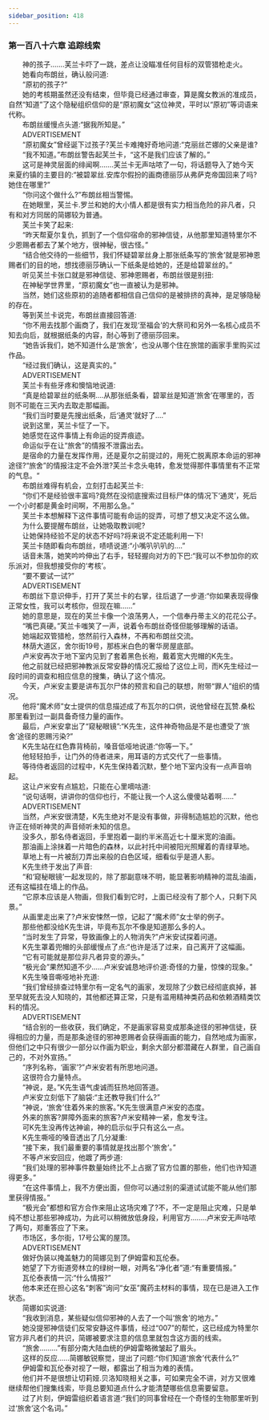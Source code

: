 ```yaml
---
sidebar_position: 418
---
```

### 第一百八十六章 追踪线索  


　　神的孩子…….芙兰卡吓了一跳，差点让没瞄准任何目标的双管猎枪走火。  
　　她看向布朗丝，确认般问道:  
　　“原初的孩子?“  
　　她的考核期虽然还没有结束，但毕竟已经通过审查，算是魔女教派的准成员，自然“知道”了这个隐秘组织信仰的是“原初魔女”这位神灵，平时以“原初”等词语来代称。  
　　布朗丝缓慢点头道:“据我所知是。”  
　　ADVERTISEMENT  
　　“原初魔女”曾经诞下过孩子?芙兰卡难掩好奇地问道:“克丽丝芒娜的父亲是谁?  
　　“我不知道。”布朗丝警告起芙兰卡，“这不是我们应该了解的。”  
　　这可是神灵层面的绯闻啊…….芙兰卡无声咕哝了一句，将话题导入了她今天来夏约镇的主要目的:“被碧翠丝.安库尔假扮的画商德丽莎从弗萨克帝国回来了吗?她住在哪里?”  
　　“你问这个做什么?”布朗丝相当警惕。  
　　在她眼里，芙兰卡.罗兰和她的大小情人都是很有实力相当危险的非凡者，只有和对方同居的简娜较为普通。  
　　芙兰卡笑了起来:  
　　“昨天帮夏尔复仇，抓到了一个信仰宿命的邪神信徒，从他那里知道特里尔不少恩赐者都去了某个地方，很神秘，很古怪。”  
　　“结合他交待的一些细节，我们怀疑碧翠丝身上那张纸条写的‘旅舍’就是邪神恩赐者们的目的地，想找德丽莎确认一下纸条是给她的，还是给碧翠丝的。”  
　　听见芙兰卡张口就是邪神信徒、邪神恩赐者，布朗丝很是别扭:  
　　在神秘学世界里，“原初魔女”也一直被认为是邪神。  
　　当然，她们这些原初的追随者都相信自己信仰的是被排挤的真神，是足够隐秘的存在。  
　　等到芙兰卡说完，布朗丝直接回答道:  
　　“你不用去找那个画商了，我们在发现‘至福会’的大祭司和另外一名核心成员不知去向后，就根据纸条的内容，耐心等到了德丽莎回来。  
　　“她告诉我们，她不知道什么是‘旅舍’，也没从哪个住在旅馆的画家手里购买过作品。  
　　“经过我们确认，这是真实的。”  
　　ADVERTISEMENT  
　　芙兰卡有些牙疼和懊恼地说道:  
　　“真是给碧翠丝的纸条啊….从那张纸条看，碧翠丝是知道‘旅舍’在哪里的，否则不可能在三天内去取走那幅画。  
　　“我们当时要是先搜出纸条，后‘通灵’就好了.…”  
　　说到这里，芙兰卡怔了一下。  
　　她感觉在这件事情上有命运的捉弄痕迹。  
　　命运似乎在让“旅舍”的情报不泄露出去。  
　　是宿命的力量在发挥作用，还是夏尔之前提过的，用死亡脱离原本命运的邪神途径?“旅舍”的情报注定不会外泄?芙兰卡念头电转，愈发觉得那件事情里有不正常的气息。“  
　　布朗丝难得有机会，立刻打击起芙兰卡:  
　　“你们不是经验很丰富吗?竟然在没彻底搜索过目标尸体的情况下‘通灵’，死后一个小时都是黄金时间啊，不用那么急。”  
　　芙兰卡本想解释下这件事情可能有命运的捉弄，可想了想又决定不这么做。  
　　为什么要提醒布朗丝，让她吸取教训呢?  
　　让她保持经验不足的状态不好吗?将来说不定还能利用一下!  
　　芙兰卡随即看向布朗丝，啧啧说道:“小嘴叭叭叭的....”  
　　话音未落，她笑吟吟伸出了右手，轻轻握向对方的下巴:“我可以不参加你的欢乐派对，但我想接受你的‘考核’。  
　　“要不要试一试?”  
　　ADVERTISEMENT  
　　布朗丝下意识伸手，打开了芙兰卡的右掌，往后退了一步道:“你如果表现得像正常女性，我可以考核你，但现在嘛……”  
　　她的意思是，现在的芙兰卡像一个浪荡男人，一个信奉丹蒂主义的花花公子。  
　　“嘴巴真硬。”芙兰卡嗤笑了一声，说着令布朗丝奇怪但能够理解的话语。  
　　她端起双管猎枪，悠然前行入森林，不再和布朗丝交流。  
　　林荫大道区，舍尔街19号，那栋米白色的奢华房屋底部。  
　　卢米安再次于地下室内见到了套着黑色长袍，戴着宽大兜帽的K先生。  
　　他之前就已经把邪神教派反常安静的情况汇报给了这位上司，而K先生经过一段时间的调查和相应信息的搜集，确认了这个情况。  
　　今天，卢米安主要是讲布瓦尔尸体的预言和自己的联想，附带“罪人”组织的情况。  
　　他将“魔术师”女士提供的信息描述成了布瓦尔的口供，说他曾经在瓦赞.桑松那里看到过一副具备奇怪力量的画作。  
　　最后，卢米安拿出了“窥秘眼镜”:“K先生，这件神奇物品是不是也遭受了‘旅舍’途径的恩赐污染?”  
　　K先生站在红色靠背椅前，嗓音低哑地说道:“你等一下。”  
　　他轻轻拍手，让门外的侍者进来，用耳语的方式交代了一些事情。  
　　等待侍者返回的过程中，K先生保持着沉默，整个地下室内没有一点声音响起。  
　　这让卢米安有点尴尬，只能在心里嘀咕道:  
　　“说句话啊，讲讲你的信仰也行，不能让我一个人这么傻傻站着啊……”  
　　ADVERTISEMENT  
　　当然，卢米安很清楚，K先生绝对不是没有事做，非得制造尴尬的沉默，他也许正在倾听神灵的声音倾听未知的信息。  
　　没多久，那名侍者返回，手里抱着一副约半米高近七十厘米宽的油画。  
　　那油画上涂抹着一片暗色的森林，以此衬托中间被阳光照耀着的青绿草地。  
　　草地上有一片被刮刀弄出来般的白色区域，细看似乎是道人影。  
　　K先生终于发出了声音:  
　　“和‘窥秘眼镜’一起发现的，除了那副意味不明，能显著影响精神的混乱油画，还有这幅挂在墙上的作品。  
　　“它原本应该是人物画，但我们看到它时，上面已经没有了那个人，只剩下风景。”  
　　从画里走出来了?卢米安悚然一惊，记起了“魔术师”女士举的例子。  
　　那些他都没给K先生讲，毕竟布瓦尔不像是知道那么多的人。  
　　“当时发生了异常，导致画像上的人物消失?”卢米安试探着问道。  
　　K先生罩着兜帽的头部缓慢点了点:“也许是活了过来，自己离开了这幅画。  
　　“它有可能就是那位非凡者异变的源头。”  
　　“极光会”果然知道不少……卢米安诚恳地评价道:奇怪的力量，惊悚的现象。”  
　　K先生嗓音嘶哑地补充道:  
　　“我们曾经排查过特里尔有一定名气的画家，发现除了少数已经彻底疯掉，甚至早就死去没人知晓的，其他都还算正常，只是有滥用精神类药品和依赖酒精类饮料的情况。  
　　ADVERTISEMENT  
　　“结合别的一些收获，我们确定，不是画家容易变成那条途径的邪神信徒，获得相应的力量，而是那条途径的邪神恩赐者会获得画画的能力，自然地成为画家，但他们之中只有很少一部分以作画为职业，剩余大部分都潜藏在人群里，自己画自己的，不对外宣扬。”  
　　“序列名称，‘画家’?”卢米安若有所思地问道。  
　　这很符合力量特点。  
　　“神说，是。”K先生语气虔诚而狂热地回答道。  
　　卢米安立刻低下了脑袋:“主还教导我们什么?”  
　　“神说，‘旅舍’住着外来的旅客。”K先生很满意卢米安的态度。  
　　外来的旅客?屏障外面来的旅客?卢米安精神一紧，愈发专注。  
　　可K先生没再传达神谕，神的启示似乎只有这么一点。  
　　K先生嘶哑的嗓音透出了几分凝重:  
　　“接下来，我们最重要的事情就是找出那个‘旅舍’。”  
　　不等卢米安回应，他踱了两步道:  
　　“我们处理的邪神事件数量始终比不上占据了官方位置的那些，他们也许知道得更多。”  
　　“在这件事情上，我不方便出面，但你可以通过别的渠道试试能不能从他们那里获得情报。”  
　　“极光会”都想和官方合作来阻止这场灾难了?不，不一定是阻止灾难，只是单纯不想让那些邪神成功，为此可以稍微放低身段，利用官方.…….卢米安无声咕哝了两句，郑重答应了下来。  
　　市场区，多尔街，17号公寓的屋顶。  
　　ADVERTISEMENT  
　　做好伪装以掩盖魅力的简娜见到了伊姆雷和瓦伦泰。  
　　她望了下方街道旁林立的绿树一眼，对两名“净化者”道:“有重要情报。”  
　　瓦伦泰表情一沉:“什么情报?”  
　　他本来还在担心这名“刺客”询问“女巫”魔药主材料的事情，现在已是进入工作状态。  
　　简娜如实说道:  
　　“我收到消息，某些疑似信仰邪神的人去了一个叫‘旅舍’的地方。”  
　　她没提邪神信徒们反常安静这件事情，经过“007”的帮忙，这已经成为特里尔官方非凡者们的共识，简娜被要求注意的信息里就包含这方面的线索。  
　　“旅舍………”有部分南大陆血统的伊姆雷略微皱起了眉头。  
　　这样的反应……简娜敏锐察觉，提出了问题:“你们知道‘旅舍’代表什么?”  
　　伊姆雷和瓦伦泰对视了一眼，都露出了相当为难的表情。  
　　他们并不是很想让切莉娅.贝洛知晓相关之事，可如果完全不讲，对方又很难继续帮他们搜集线索，毕竟总要知道点什么才能清楚哪些信息需要留意。  
　　过了片刻，伊姆雷组织着语言道:“我们的同事曾经在一个奇怪的生物那里听到过‘旅舍’这个名词。”  
